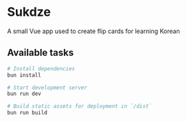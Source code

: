# Sukdze

A small Vue app used to create flip cards for learning Korean

## Available tasks

```sh
# Install dependencies
bun install

# Start development server
bun run dev

# Build static assets for deployment in `/dist`
bun run build
```
